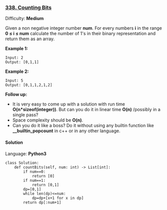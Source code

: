 ### [338\. Counting Bits](https://leetcode.com/problems/counting-bits/)

Difficulty: **Medium**


Given a non negative integer number **num**. For every numbers **i** in the range **0 ≤ i ≤ num** calculate the number of 1's in their binary representation and return them as an array.

**Example 1:**

```
Input: 2
Output: [0,1,1]
```

**Example 2:**

```
Input: 5
Output: [0,1,1,2,1,2]
```

**Follow up:**

*   It is very easy to come up with a solution with run time **O(n*sizeof(integer))**. But can you do it in linear time **O(n)** /possibly in a single pass?
*   Space complexity should be **O(n)**.
*   Can you do it like a boss? Do it without using any builtin function like **__builtin_popcount** in c++ or in any other language.


#### Solution

Language: **Python3**

```python3
class Solution:
    def countBits(self, num: int) -> List[int]:        
        if num==0:
            return [0]
        if num==1:
            return [0,1]
        dp=[0,1]
        while len(dp)<=num:
            dp=dp+[x+1 for x in dp]
        return dp[:num+1]
```
